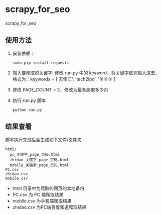 # scrapy_for_seo
scrapy_for_seo

## 使用方法

1. 安装依赖：
    ```
    sudo pip install requests
    ```

1. 输入要爬取的关键字: 修改 run.py 中的 keyword，将关键字依次输入进去，格式为：keywords = ['天使汇', 'tech2ipo', '羊羊羊']

1. 修改 PAGE_COUNT = 2，修改为最多爬取多少页

2. 执行 run.py 脚本
    ```
    python run.py
    ```

## 结果查看

脚本执行完成后会生成如下文件/文件夹

```
html/
  pc_关键字_page_页码.html  
  zhidao_关键字_page_页码.html  
  mobile_关键字_page_页码.html  
PC.csv
zhidao.csv
mobile.csv
```

* html 目录中为爬取的网页的本地备份
* PC.csv 为 PC 端爬取结果
* mobile.csv 为手机端爬取结果
* zhidao.csv 为PC端百度知道爬取结果
